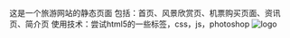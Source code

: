 这是一个旅游网站的静态页面 
包括：首页、风景欣赏页、机票购买页面、资讯页、简介页
使用技术：尝试html5的一些标签，css，js，photoshop
![logo](https://github.com/YMBo/-tour/blob/master/image/logo.jpg)
